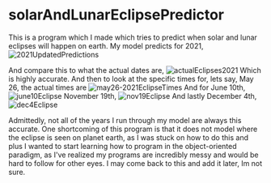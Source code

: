 # solarAndLunarEclipsePredictor

This is a program which I made which tries to predict when solar and lunar eclipses will happen on earth. My model predicts for 2021,![2021UpdatedPredictions](https://user-images.githubusercontent.com/37377528/120257038-6d834a80-c25d-11eb-89b9-f3c9041ab5ee.png)

And compare this to what the actual dates are,
![actualEclipses2021](https://user-images.githubusercontent.com/37377528/120106565-7b38b300-c12b-11eb-8ca0-3bb82728881f.png)
Which is highly accurate. And then to look at the specific times for, lets say, May 26, the actual times are 
![may26-2021EclipseTimes](https://user-images.githubusercontent.com/37377528/120106615-cb177a00-c12b-11eb-8eee-521c8a0482eb.png)
And for June 10th,
![june10Eclipse](https://user-images.githubusercontent.com/37377528/120106770-61e43680-c12c-11eb-9775-695575f3b16e.png)
November 19th, 
![nov19Eclipse](https://user-images.githubusercontent.com/37377528/120106785-732d4300-c12c-11eb-8c0b-f94b8ed80d35.png)
And lastly December 4th,
![dec4Eclipse](https://user-images.githubusercontent.com/37377528/120106799-7de7d800-c12c-11eb-844b-fbdae84fa211.png)

Admittedly, not all of the years I run through my model are always this accurate. One shortcoming of this program is that it does not model where the eclipse is seen on planet earth, as I was stuck on how to do this and plus I wanted to start learning how to program in the object-oriented paradigm, as I've realized my programs are incredibly messy and would be hard to follow for other eyes. I may come back to this and add it later, Im not sure.



